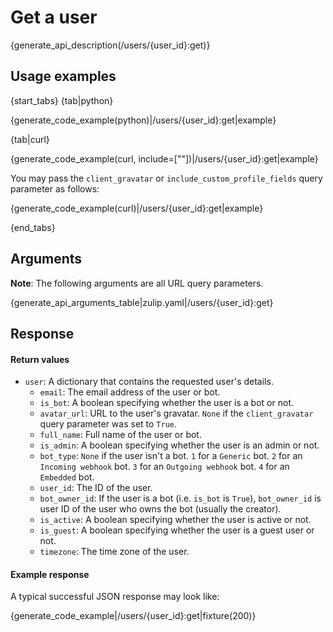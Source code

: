 # Get a user

{generate_api_description(/users/{user_id}:get)}

## Usage examples

{start_tabs}
{tab|python}

{generate_code_example(python)|/users/{user_id}:get|example}

{tab|curl}

{generate_code_example(curl, include=[""])|/users/{user_id}:get|example}

You may pass the `client_gravatar` or `include_custom_profile_fields` query parameter as follows:

{generate_code_example(curl)|/users/{user_id}:get|example}

{end_tabs}

## Arguments

**Note**: The following arguments are all URL query parameters.

{generate_api_arguments_table|zulip.yaml|/users/{user_id}:get}

## Response

#### Return values

* `user`: A dictionary that contains the requested user's details.
    * `email`: The email address of the user or bot.
    * `is_bot`: A boolean specifying whether the user is a bot or not.
    * `avatar_url`: URL to the user's gravatar. `None` if the `client_gravatar`
      query parameter was set to `True`.
    * `full_name`: Full name of the user or bot.
    * `is_admin`: A boolean specifying whether the user is an admin or not.
    * `bot_type`: `None` if the user isn't a bot. `1` for a `Generic` bot.
      `2` for an `Incoming webhook` bot. `3` for an `Outgoing webhook` bot.
      `4` for an `Embedded` bot.
    * `user_id`: The ID of the user.
    * `bot_owner_id`: If the user is a bot (i.e. `is_bot` is `True`), `bot_owner_id`
      is user ID of the user who owns the bot (usually the creator).
    * `is_active`: A boolean specifying whether the user is active or not.
    * `is_guest`: A boolean specifying whether the user is a guest user or not.
    * `timezone`: The time zone of the user.

#### Example response

A typical successful JSON response may look like:

{generate_code_example|/users/{user_id}:get|fixture(200)}
